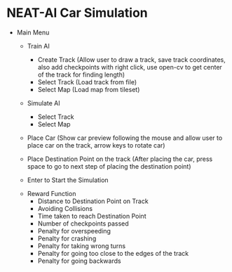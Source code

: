 # NEAT-AI Car Simulation

- Main Menu

  - Train AI
    - Create Track (Allow user to draw a track, save track coordinates, also add checkpoints with right click, use open-cv to get center of the track for finding length)
    - Select Track (Load track from file)
    - Select Map (Load map from tileset)
  - Simulate AI

    - Select Track
    - Select Map

  - Place Car (Show car preview following the mouse and allow user to place car on the track, arrow keys to rotate car)
  - Place Destination Point on the track (After placing the car, press space to go to next step of placing the destination point)
  - Enter to Start the Simulation
  <!-- - Place Traffic Lights (If Possible) -->

  - Reward Function
    - Distance to Destination Point on Track
    - Avoiding Collisions
    - Time taken to reach Destination Point
    - Number of checkpoints passed
    <!-- - Number of traffic lights passed (If Possible) -->
    - Penalty for overspeeding
    - Penalty for crashing
    - Penalty for taking wrong turns
    - Penalty for going too close to the edges of the track
    - Penalty for going backwards
